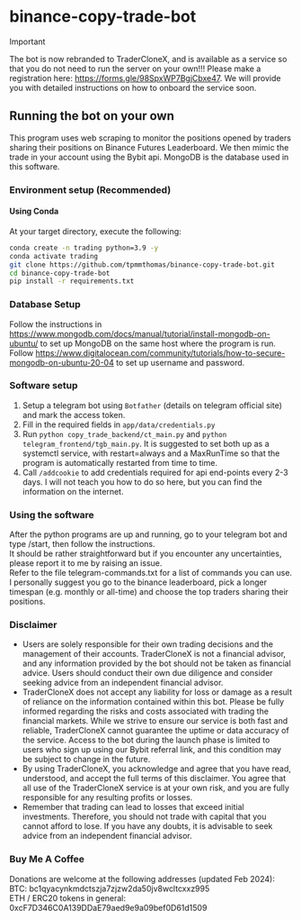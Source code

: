 # binance-copy-trade-bot  

> [!IMPORTANT]  
> The bot is now rebranded to TraderCloneX, and is available as a service so that you do not need to run the server on your own!!! Please make a registration here: <https://forms.gle/98SpxWP7BgjCbxe47>. We will provide you with detailed instructions on how to onboard the service soon.

## Running the bot on your own

This program uses web scraping to monitor the positions opened by traders sharing their positions on Binance Futures Leaderboard. We then mimic the trade in your account using the Bybit api. MongoDB is the database used in this software.

### Environment setup (Recommended)

#### Using Conda

At your target directory, execute the following:

```bash
conda create -n trading python=3.9 -y
conda activate trading
git clone https://github.com/tpmmthomas/binance-copy-trade-bot.git
cd binance-copy-trade-bot
pip install -r requirements.txt
```

### Database Setup

Follow the instructions in https://www.mongodb.com/docs/manual/tutorial/install-mongodb-on-ubuntu/ to set up MongoDB on the same host where the program is run.  
Follow https://www.digitalocean.com/community/tutorials/how-to-secure-mongodb-on-ubuntu-20-04 to set up username and password.  

### Software setup 

1. Setup a telegram bot using `Botfather` (details on telegram official site) and mark the access token.
2. Fill in the required fields in  `app/data/credentials.py`
3. Run `python copy_trade_backend/ct_main.py` and `python telegram_frontend/tgb_main.py`. It is suggested to set both up as a systemctl service, with restart=always and a MaxRunTime so that the program is automatically restarted from time to time.
4. Call `/addcookie` to add credentials required for api end-points every 2-3 days. I will not teach you how to do so here, but you can find the information on the internet.

### Using the software

After the python programs are up and running, go to your telegram bot and type /start, then follow the instructions.  
It should be rather straightforward but if you encounter any uncertainties, please report it to me by raising an issue.  
Refer to the file telegram-commands.txt for a list of commands you can use.  
I personally suggest you go to the binance leaderboard, pick a longer timespan (e.g. monthly or all-time) and choose the top traders sharing their positions.  

### Disclaimer

- Users are solely responsible for their own trading decisions and the management of their accounts. TraderCloneX is not a financial advisor, and any information provided by the bot should not be taken as financial advice. Users should conduct their own due diligence and consider seeking advice from an independent financial advisor.
- TraderCloneX does not accept any liability for loss or damage as a result of reliance on the information contained within this bot. Please be fully informed regarding the risks and costs associated with trading the financial markets. While we strive to ensure our service is both fast and reliable, TraderCloneX cannot guarantee the uptime or data accuracy of the service. Access to the bot during the launch phase is limited to users who sign up using our Bybit referral link, and this condition may be subject to change in the future.
- By using TraderCloneX, you acknowledge and agree that you have read, understood, and accept the full terms of this disclaimer. You agree that all use of the TraderCloneX service is at your own risk, and you are fully responsible for any resulting profits or losses.
- Remember that trading can lead to losses that exceed initial investments. Therefore, you should not trade with capital that you cannot afford to lose. If you have any doubts, it is advisable to seek advice from an independent financial advisor.


### Buy Me A Coffee

Donations are welcome at the following addresses (updated Feb 2024):
BTC: bc1qyacynkmdctszja7zjzw2da50jv8wcltcxxz995  
ETH / ERC20 tokens in general: 0xcF7D346C0A139DDaE79aed9e9a09bef0D61d1509
